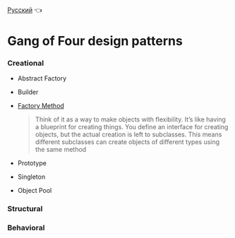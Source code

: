 [Русский](README.md) 👈
# Gang of Four design patterns

### Creational
* Abstract Factory
* Builder
* [Factory Method](Creational/FactoryMethod.md)
  
  > Think of it as a way to make objects with flexibility. It’s like having a blueprint for creating things. You define an interface for creating objects, but the actual creation is left to subclasses. This means different subclasses can create objects of different types using the same method
  
* Prototype
* Singleton
* Object Pool

### Structural

### Behavioral
